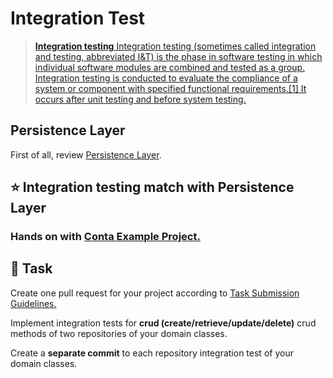 Integration Test
====

> [**Integration testing** Integration testing (sometimes called integration and testing, abbreviated I&T) is the phase in software testing in which individual software modules are combined and tested as a group. Integration testing is conducted to evaluate the compliance of a system or component with specified functional requirements.[1] It occurs after unit testing and before system testing.](https://en.wikipedia.org/wiki/Integration_testing) 

## Persistence Layer ##

First of all, review [Persistence Layer](persistence-layer.md).

## :star: Integration testing match with Persistence Layer ##

### Hands on with [Conta Example Project.](https://github.com/persapiens/conta/tree/main/src/test/java/br/edu/ifrn/conta/persistence)

## :construction_worker: Task

Create one pull request for your project according to [Task Submission Guidelines.](../assessment.md#task-submission)

Implement integration tests for **crud (create/retrieve/update/delete)** crud methods of two repositories of your domain classes.

Create a **separate commit** to each repository integration test of your domain classes.
